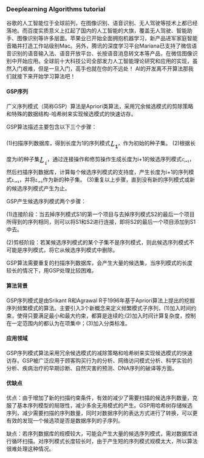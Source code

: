 ### Deeplearning Algorithms tutorial
谷歌的人工智能位于全球前列，在图像识别、语音识别、无人驾驶等技术上都已经落地。而百度实质意义上扛起了国内的人工智能的大旗，覆盖无人驾驶、智能助手、图像识别等许多层面。苹果业已开始全面拥抱机器学习，新产品进军家庭智能音箱并打造工作站级别Mac。另外，腾讯的深度学习平台Mariana已支持了微信语音识别的语音输入法、语音开放平台、长按语音消息转文本等产品，在微信图像识别中开始应用。全球前十大科技公司全部发力人工智能理论研究和应用的实现，虽然入门艰难，但是一旦入门，高手也就在你的不远处！
AI的开发离不开算法那我们就接下来开始学习算法吧！

#### GSP序列

广义序列模式（简称GSP）算法是Apriori类算法，采用冗余候选模式的剪除策略和特殊的数据结构-哈希树来实现候选模式的快速访存。

GSP算法描述主要包含以下三个步骤：

 (1)扫描序列数据库，得到长度为1的序列模式<img width="20" align="center" src="../../images/65.jpg" />，作为初始的种子集。
 (2)根据长度为i的种子集<img width="20" align="center" src="../../images/66.jpg" />，通过连接操作和修剪操作生成长度为i+1的候选序列模式<img width="20" align="center" src="../../images/67.jpg" />，然后扫描序列数据库，计算每个候选序列模式的支持度，产生长度为i+1的序列模式<img width="20" align="center" src="../../images/68.jpg" />，并将<img width="20" align="center" src="../../images/68.jpg" />作为新的种子集。
 (3)重复以上步骤，直到没有新的序列模式或新的候选序列模式产生为止。

GSP产生候选序列模式两个步骤：

 (1)连接阶段：当去掉序列模式S1的第一个项目与去掉序列模式S2的最后一个项目所得到的序列相同，则可以将S1和S2进行连接，即将S2的最后一个项目添加到S1中去。

 (2)剪枝阶段：若某候选序列模式的某个子集不是序列模式，则此候选序列模式不可能是序列模式，将它从候选序列模式中删除。

GSP算法需要重复的扫描序列数据库，会产生大量的候选集，当序列模式的长度较长的情况下，用GSP处理比较困难。

#### 算法背景

GSP序列模式是由Srikant R和Agrawal R于1996年基于Apriori算法上提出的挖掘序列频繁模式的算法。主要引入3个新概念来定义频繁模式子序列，(1)加入时间约束，使得只要满足最小和最大约束，都算是连续的;(2)加入时间计算复杂度，控制在一定范围内的都认为在项集中；(3)加入分类标准。

#### 应用领域

GSP序列模式算法采用冗余候选模式的减除策略和哈希树来实现候选模式的快速访存。GSP被广泛应用于顾客购买行为的分析、网络访问模式分析、科学实验的分析、疾病治疗的早期诊断、自然灾害的预测、DNA序列的破译等方面。

#### 优缺点

优点：由于增加了新的扫描约束条件，有效的减少了需要扫描的候选序列数量，克服了基本序列模型的局限性，减少多余无用模式的产生。GSP用哈希树存储候选序列，减少需要扫描的序列数量，同时对数据序列的表达方式进行了转换，可以更有效的发现一个候选项是否是数据序列的子序列。

缺点：若序列数据库的规模较大，可能会产生大量的候选序列模式，需对数据库进行循环扫描。对序列模式长度较长时，由于产生短的序列模式规模太大，所以算法很难处理这种情况。
